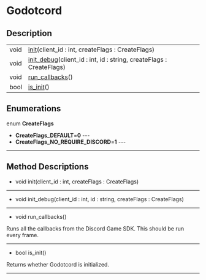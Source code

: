 # Godotcord


## Description



| | |
----|----
void|[init](#init)(client_id : int, createFlags : CreateFlags)
void|[init_debug](#init_debug)(client_id : int, id : string, createFlags : CreateFlags)
void|[run_callbacks](#run_callbacks)()
bool|[is_init](#is_init)()

## Enumerations

enum **CreateFlags**

* **CreateFlags_DEFAULT**=**0** --- 
* **CreateFlags_NO_REQUIRE_DISCORD**=**1** --- 

----
## Method Descriptions

* <a name="init"></a> void init(client_id : int, createFlags : CreateFlags)



----
* <a name="init_debug"></a> void init_debug(client_id : int, id : string, createFlags : CreateFlags)



----
* <a name="run_callbacks"></a> void run_callbacks()

Runs all the callbacks from the Discord Game SDK.
                This should be run every frame.

----
* <a name="is_init"></a> bool is_init()

Returns whether Godotcord is initialized.

----
